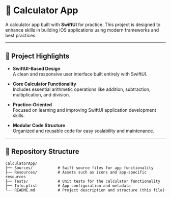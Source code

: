 # 🧮 Calculator App

A calculator app built with **SwiftUI** for practice. This project is designed to enhance skills in building iOS applications using modern frameworks and best practices.

---

## 🌟 Project Highlights

- **SwiftUI-Based Design**  
  A clean and responsive user interface built entirely with SwiftUI.

- **Core Calculator Functionality**  
  Includes essential arithmetic operations like addition, subtraction, multiplication, and division.

- **Practice-Oriented**  
  Focused on learning and improving SwiftUI application development skills.

- **Modular Code Structure**  
  Organized and reusable code for easy scalability and maintenance.

---

## 📂 Repository Structure

```plaintext
calculatorApp/
├── Sources/           # Swift source files for app functionality
├── Resources/         # Assets such as icons and app-specific resources
├── Tests/             # Unit tests for the calculator functionality
├── Info.plist         # App configuration and metadata
└── README.md          # Project description and structure (this file)
```
